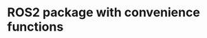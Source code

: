 # ROS2 package with convenience functions

[Badge License]: https://img.shields.io/badge/License-MPL_2.0-c5552c.svg?style=for-the-badge&labelColor=FF7139
